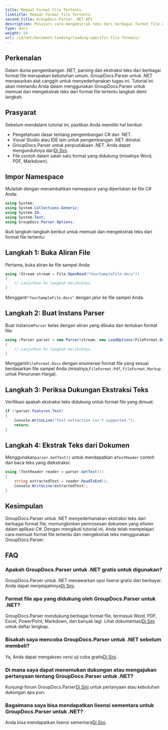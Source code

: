 ```yaml
---
title: Memuat Format File Tertentu
linktitle: Memuat Format File Tertentu
second_title: GroupDocs.Parser .NET API
description: Pelajari cara mengekstrak teks dari berbagai format file di .NET menggunakan GroupDocs.Parser. Tutorial langkah demi langkah untuk pemrosesan dokumen yang efisien.
type: docs
weight: 14
url: /id/net/document-loading/loading-specific-file-formats/
---
```

## Perkenalan
Dalam dunia pengembangan .NET, parsing dan ekstraksi teks dari berbagai format file merupakan kebutuhan umum. GroupDocs.Parser untuk .NET menawarkan alat canggih untuk menyederhanakan tugas ini. Tutorial ini akan memandu Anda dalam menggunakan GroupDocs.Parser untuk memuat dan mengekstrak teks dari format file tertentu langkah demi langkah.
## Prasyarat
Sebelum mendalami tutorial ini, pastikan Anda memiliki hal berikut:
- Pengetahuan dasar tentang pengembangan C# dan .NET.
- Visual Studio atau IDE lain untuk pengembangan .NET diinstal.
-  GroupDocs.Parser untuk perpustakaan .NET. Anda dapat mengunduhnya dari[Di Sini](https://releases.groupdocs.com/parser/net/).
- File contoh dalam salah satu format yang didukung (misalnya Word, PDF, Markdown).

## Impor Namespace
Mulailah dengan menambahkan namespace yang diperlukan ke file C# Anda:
```csharp
using System;
using System.Collections.Generic;
using System.IO;
using System.Text;
using GroupDocs.Parser.Options;
```

Ikuti langkah-langkah berikut untuk memuat dan mengekstrak teks dari format file tertentu:
## Langkah 1: Buka Aliran File
Pertama, buka aliran ke file sampel Anda:
```csharp
using (Stream stream = File.OpenRead("YourSampleFile.docx"))
{
    // Lanjutkan ke langkah berikutnya
}
```
 Mengganti`"YourSampleFile.docx"` dengan jalur ke file sampel Anda.
## Langkah 2: Buat Instans Parser
 Buat instance`Parser` kelas dengan aliran yang dibuka dan tentukan format file:
```csharp
using (Parser parser = new Parser(stream, new LoadOptions(FileFormat.Docx)))
{
    // Lanjutkan ke langkah berikutnya
}
```
 Mengganti`FileFormat.Docx` dengan enumerasi format file yang sesuai berdasarkan file sampel Anda (misalnya,`FileFormat.Pdf`, `FileFormat.Markup` untuk Penurunan Harga).
## Langkah 3: Periksa Dukungan Ekstraksi Teks
Verifikasi apakah ekstraksi teks didukung untuk format file yang dimuat:
```csharp
if (!parser.Features.Text)
{
    Console.WriteLine("Text extraction isn't supported.");
    return;
}
```
## Langkah 4: Ekstrak Teks dari Dokumen
 Menggunakan`parser.GetText()` untuk mendapatkan a`TextReader` contoh dan baca teks yang diekstraksi:
```csharp
using (TextReader reader = parser.GetText())
{
    string extractedText = reader.ReadToEnd();
    Console.WriteLine(extractedText);
}
```

## Kesimpulan
GroupDocs.Parser untuk .NET menyederhanakan ekstraksi teks dari berbagai format file, memungkinkan pemrosesan dokumen yang efisien dalam aplikasi C#. Dengan mengikuti tutorial ini, Anda telah mempelajari cara memuat format file tertentu dan mengekstrak teks menggunakan GroupDocs.Parser.

## FAQ
### Apakah GroupDocs.Parser untuk .NET gratis untuk digunakan?
GroupDocs.Parser untuk .NET menawarkan opsi lisensi gratis dan berbayar. Anda dapat menjelajahinya[Di Sini](https://purchase.groupdocs.com/buy).
### Format file apa yang didukung oleh GroupDocs.Parser untuk .NET?
 GroupDocs.Parser mendukung berbagai format file, termasuk Word, PDF, Excel, PowerPoint, Markdown, dan banyak lagi. Lihat dokumentasi[Di Sini](https://reference.groupdocs.com/parser/net/) untuk daftar lengkap.
### Bisakah saya mencoba GroupDocs.Parser untuk .NET sebelum membeli?
 Ya, Anda dapat mengakses versi uji coba gratis[Di Sini](https://releases.groupdocs.com/).
### Di mana saya dapat menemukan dukungan atau mengajukan pertanyaan tentang GroupDocs.Parser untuk .NET?
 Kunjungi forum GroupDocs.Parser[Di Sini](https://forum.groupdocs.com/c/parser/17) untuk pertanyaan atau kebutuhan dukungan apa pun.
### Bagaimana saya bisa mendapatkan lisensi sementara untuk GroupDocs.Parser untuk .NET?
 Anda bisa mendapatkan lisensi sementara[Di Sini](https://purchase.groupdocs.com/temporary-license/).